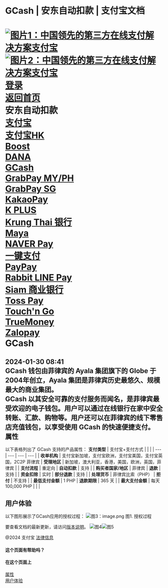 GCash | 安东自动扣款 | 支付宝文档
===============  
[![图片1：中国领先的第三方在线支付解决方案支付宝](https://ac.alipay.com/storage/2024/3/26/d66c43c0-440d-4c97-9976-f2028a2c8c5e.svg)![图片2：中国领先的第三方在线支付解决方案支付宝](https://ac.alipay.com/storage/2024/3/26/a48bd336-aea0-4f16-bf83-616eacbb4434.svg)](/docs/)  
[登录](https://global.alipay.com/ilogin/account_login.htm?goto=https%3A%2F%2Fglobal.alipay.com%2Fdocs%2Fac%2Fantomad%2Fgcash)  
[返回首页](../../)  
安东自动扣款  
[支付宝](/docs/ac/antomad/alipay)  
[支付宝HK](/docs/ac/antomad/alipayhk)  
[Boost](/docs/ac/antomad/boost)  
[DANA](/docs/ac/antomad/dana)  
[GCash](/docs/ac/antomad/gcash)  
[GrabPay MY/PH](/docs/ac/antomad/grabpay_myph)  
[GrabPay SG](/docs/ac/antomad/grabpay_sg)  
[KakaoPay](/docs/ac/antomad/kakaopay)  
[K PLUS](/docs/ac/antomad/kplus)  
[Krung Thai 银行](/docs/ac/antomad/ktb)  
[Maya](/docs/ac/antomad/maya)  
[NAVER Pay](/docs/ac/antomad/naverpay)  
[一键支付](/docs/ac/antomad/one_click)  
[PayPay](/docs/ac/antomad/paypay)  
[Rabbit LINE Pay](/docs/ac/antomad/rabbitlinepay)  
[Siam 商业银行](/docs/ac/antomad/scb)  
[Toss Pay](/docs/ac/antomad/toss_pay_autodebit)  
[Touch'n Go](/docs/ac/antomad/touchngo)  
[TrueMoney](/docs/ac/antomad/truemoney)  
[Zalopay](/docs/ac/antomad/zalopay)  
GCash
=====  
2024-01-30 08:41  
GCash 钱包由菲律宾的 Ayala 集团旗下的 Globe 于2004年创立，Ayala 集团是菲律宾历史最悠久、规模最大的商业集团。  
GCash 以其安全可靠的支付服务而闻名，是菲律宾最受欢迎的电子钱包。用户可以通过在线银行在家中安全转账、汇款、购物等。用户还可以在菲律宾的线下零售店充值钱包，以享受使用 GCash 的快速便捷支付。  
属性
----------  
以下表格列出了 GCash 支持的产品属性：
**支付类型** | 支付宝+支付方式 | | |
| --- | --- | --- | --- |
| **收单机构** | 支付宝新加坡，支付宝欧洲，支付宝美国，支付宝英国，2C2P 菲律宾 | **受理地区** | 新加坡，澳大利亚，香港，美国，欧洲，英国，菲律宾 |
| **支付流程** | 重定向 | **自动扣款** | 支持 |
| **购买者国家/地区** | 菲律宾 | **退款** | 支持 |
| **资金扣除** | 实时 | **部分退款** | 支持 |
| **处理货币** | 菲律宾比索（PHP） | **拒付** | 不支持 |
| **最低支付金额** | 1 PHP | **退款期限** | 365 天 |
| **最大支付金额** | 每天 100,000 PHP |  |  |

**用户体验**
----------------
以下图形展示了GCash应用的授权过程：
![图3：image.png](https://idocs-assets.marmot-cloud.com/storage/idocs87c36dc8dac653c1/1665370324452-aa5a8eac-9ec4-4724-b37f-b2da6add1b86.png)
图1. 授权过程

要查看文档的最新更新，请访问[版本说明](https://global.alipay.com/docs/releasenotes)。
![图4](https://ac.alipay.com/storage/2021/5/20/19b2c126-9442-4f16-8f20-e539b1db482a.png)![图5](https://ac.alipay.com/storage/2021/5/20/e9f3f154-dbf0-455f-89f0-b3d4e0c14481.png)

@2024 支付宝 [法律信息](https://global.alipay.com/docs/ac/platform/membership)

#### 这个页面有帮助吗？
#### 在这个页面上
[属性](#cNKOy "属性")  
[用户体验](#phAqB "用户体验")